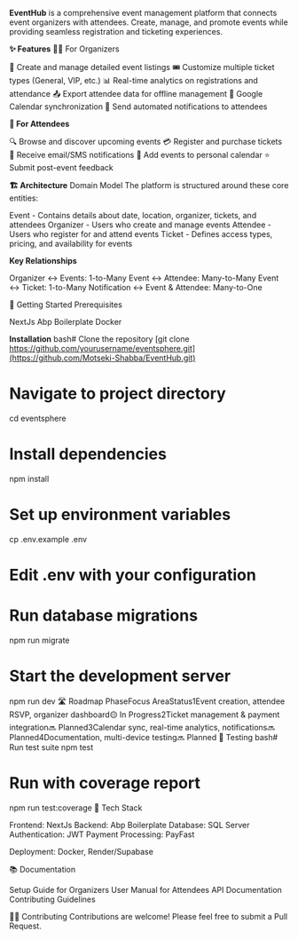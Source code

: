 **EventHub** 
is a comprehensive event management platform that connects event organizers with attendees. Create, manage, and promote events while providing seamless registration and ticketing experiences.

**✨ Features**
🧑‍💼 For Organizers

📝 Create and manage detailed event listings
🎟️ Customize multiple ticket types (General, VIP, etc.)
📊 Real-time analytics on registrations and attendance
📤 Export attendee data for offline management
📅 Google Calendar synchronization
📣 Send automated notifications to attendees

**👥 For Attendees**

🔍 Browse and discover upcoming events
💳 Register and purchase tickets
📱 Receive email/SMS notifications
📆 Add events to personal calendar
⭐ Submit post-event feedback

**🏗️ Architecture**
Domain Model
The platform is structured around these core entities:

Event - Contains details about date, location, organizer, tickets, and attendees
Organizer - Users who create and manage events
Attendee - Users who register for and attend events
Ticket - Defines access types, pricing, and availability for events


**Key Relationships**

Organizer ↔ Events: 1-to-Many
Event ↔ Attendee: Many-to-Many
Event ↔ Ticket: 1-to-Many
Notification ↔ Event & Attendee: Many-to-One

🚀 Getting Started
Prerequisites

NextJs
Abp Boilerplate
Docker 

**Installation**
bash# Clone the repository
[git clone https://github.com/yourusername/eventsphere.git](https://github.com/Motseki-Shabba/EventHub.git)

# Navigate to project directory
cd eventsphere

# Install dependencies
npm install

# Set up environment variables
cp .env.example .env
# Edit .env with your configuration

# Run database migrations
npm run migrate

# Start the development server
npm run dev
🛣️ Roadmap
PhaseFocus AreaStatus1Event creation, attendee RSVP, organizer dashboard🟡 In Progress2Ticket management & payment integration🔜 Planned3Calendar sync, real-time analytics, notifications🔜 Planned4Documentation, multi-device testing🔜 Planned
🧪 Testing
bash# Run test suite
npm test

# Run with coverage report
npm run test:coverage
🔧 Tech Stack

Frontend: NextJs
Backend: Abp Boilerplate
Database: SQL Server
Authentication: JWT
Payment Processing: PayFast

Deployment: Docker, Render/Supabase

📚 Documentation

Setup Guide for Organizers
User Manual for Attendees
API Documentation
Contributing Guidelines

👨‍💻 Contributing
Contributions are welcome! Please feel free to submit a Pull Request.
